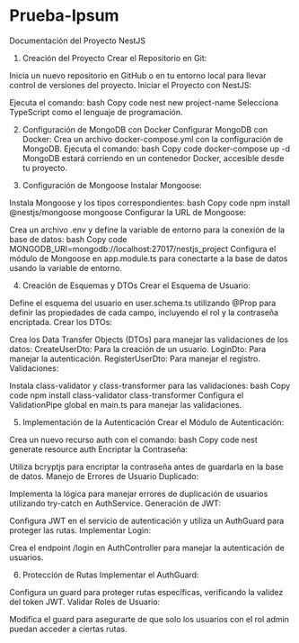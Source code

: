 # Prueba-Ipsum
Documentación del Proyecto NestJS
1. Creación del Proyecto
Crear el Repositorio en Git:

Inicia un nuevo repositorio en GitHub o en tu entorno local para llevar control de versiones del proyecto.
Iniciar el Proyecto con NestJS:

Ejecuta el comando:
bash
Copy code
nest new project-name
Selecciona TypeScript como el lenguaje de programación.

2. Configuración de MongoDB con Docker
Configurar MongoDB con Docker:
Crea un archivo docker-compose.yml con la configuración de MongoDB.
Ejecuta el comando:
bash
Copy code
docker-compose up -d
MongoDB estará corriendo en un contenedor Docker, accesible desde tu proyecto.

3. Configuración de Mongoose
Instalar Mongoose:

Instala Mongoose y los tipos correspondientes:
bash
Copy code
npm install @nestjs/mongoose mongoose
Configurar la URL de Mongoose:

Crea un archivo .env y define la variable de entorno para la conexión de la base de datos:
bash
Copy code
MONGODB_URI=mongodb://localhost:27017/nestjs_project
Configura el módulo de Mongoose en app.module.ts para conectarte a la base de datos usando la variable de entorno.

4. Creación de Esquemas y DTOs
Crear el Esquema de Usuario:

Define el esquema del usuario en user.schema.ts utilizando @Prop para definir las propiedades de cada campo, incluyendo el rol y la contraseña encriptada.
Crear los DTOs:

Crea los Data Transfer Objects (DTOs) para manejar las validaciones de los datos:
CreateUserDto: Para la creación de un usuario.
LoginDto: Para manejar la autenticación.
RegisterUserDto: Para manejar el registro.
Validaciones:

Instala class-validator y class-transformer para las validaciones:
bash
Copy code
npm install class-validator class-transformer
Configura el ValidationPipe global en main.ts para manejar las validaciones.

5. Implementación de la Autenticación
Crear el Módulo de Autenticación:

Crea un nuevo recurso auth con el comando:
bash
Copy code
nest generate resource auth
Encriptar la Contraseña:

Utiliza bcryptjs para encriptar la contraseña antes de guardarla en la base de datos.
Manejo de Errores de Usuario Duplicado:

Implementa la lógica para manejar errores de duplicación de usuarios utilizando try-catch en AuthService.
Generación de JWT:

Configura JWT en el servicio de autenticación y utiliza un AuthGuard para proteger las rutas.
Implementar Login:

Crea el endpoint /login en AuthController para manejar la autenticación de usuarios.

6. Protección de Rutas
Implementar el AuthGuard:

Configura un guard para proteger rutas específicas, verificando la validez del token JWT.
Validar Roles de Usuario:

Modifica el guard para asegurarte de que solo los usuarios con el rol admin puedan acceder a ciertas rutas.
